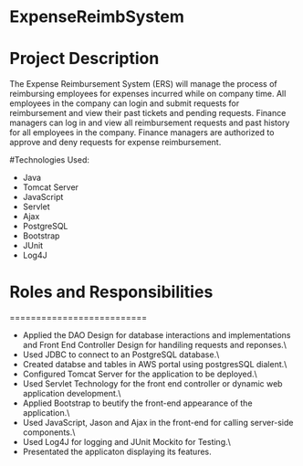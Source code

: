 # ExpenseReimbSystem
# Project Description
The Expense Reimbursement System (ERS) will manage the process of reimbursing employees for expenses incurred while on company time. All employees in the company can login and submit requests for reimbursement and view their past tickets and pending requests. Finance managers can log in and view all reimbursement requests and past history for all employees in the company. Finance managers are authorized to approve and deny requests for expense reimbursement.

#Technologies Used:
* Java
* Tomcat Server
* JavaScript
* Servlet
* Ajax
* PostgreSQL
* Bootstrap
* JUnit
* Log4J
# Roles and Responsibilities
==========================
* Applied the DAO Design for database interactions and implementations and Front End Controller Design for handiling requests and reponses.\
* Used JDBC to connect to an PostgreSQL database.\
* Created databse and tables in AWS portal using postgresSQL dialent.\
* Configured Tomcat Server for the application to be deployed.\
* Used Servlet Technology for the front end controller or dynamic web application development.\
* Applied Bootstrap to beutify the front-end appearance of the application.\
* Used JavaScript, Jason and Ajax in the front-end for calling server-side components.\
* Used Log4J for logging and JUnit Mockito for Testing.\
* Presentated the applicaton displaying its features.
